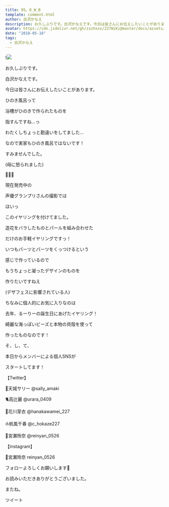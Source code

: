 ```yaml
---
title: 95。O_W_B
template: comment.html
author: 白沢かなえ
description: お久しぶりです。白沢かなえです。今日は皆さんにお伝えしたいことがあります。...
avatar: https://cdn.jsdelivr.net/gh/zzzhxxx/227WiKi@master/docs/assets/photo/avatar/kanae.jpg
date: "2018-05-18"
tags:
  - 白沢かなえ
---
```


!![](https://cdn.jsdelivr.net/gh/227WiKi/227WiKi-image@master/blog-image/kanae-2018-05-18_1.jpg)









お久しぶりです。


白沢かなえです。






今日は皆さんにお伝えしたいことがあります。






















































ひのき風呂って



浴槽がひのきで作られたものを

指すんですね…っ







わたくしちょっと勘違いをしてました…









なので実家もひのき風呂ではないです！





すみませんでした。

(母に怒られました)

















🌷🌷🌷






現在発売中の

声優グランプリさんの撮影では









ほいっ






このイヤリングを付けてました。











造花をバラしたものとパールを組み合わせた

だけのお手軽イヤリングですっ！









いつもパーツとパーツをくっつけるという

感じで作っているので



もうちょっと凝ったデザインのものを

作りたいですねえ


(デザフェスに影響されている人)










ちなみに個人的にお気に入りなのは

去年、るーりーの誕生日にあげたイヤリング！




綺麗な海っぽいビーズと本物の貝殻を使って

作ったものなのです！













そ、し、て、





本日からメンバーによる個人SNSが

スタートしてます！



【Twitter】

🐨天城サリー     @sally_amaki

🐈高辻麗     @urara_0409

🐰花川芽衣     @hanakawamei_227

⛵️帆風千春     @c_hokaze227

👑宮瀬玲奈     @reinyan_0526



【instagram】

👑宮瀬玲奈     reinyan_0526






フォローよろしくお願いします🌷










お読みいただきありがとうございました。


またね。


ツイート



